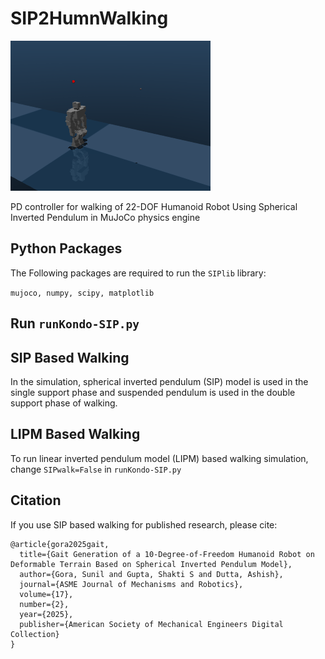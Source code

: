 # SIP2HumnWalking
![Kondo](simulation_video.gif)

PD controller for walking of 22-DOF Humanoid Robot Using Spherical Inverted Pendulum in MuJoCo physics engine

## Python Packages 
The Following packages are required to run the ```SIPlib``` library:

```mujoco, numpy, scipy, matplotlib```

## Run ```runKondo-SIP.py```

## SIP Based Walking
In the simulation, spherical inverted pendulum (SIP) model is used in the single support phase and suspended pendulum is used in the double support phase of walking.

## LIPM Based Walking
To run linear inverted pendulum model (LIPM) based walking simulation, change ```SIPwalk=False``` in ```runKondo-SIP.py```

## Citation
If you use SIP based walking for published research, please cite:

```
@article{gora2025gait,
  title={Gait Generation of a 10-Degree-of-Freedom Humanoid Robot on Deformable Terrain Based on Spherical Inverted Pendulum Model},
  author={Gora, Sunil and Gupta, Shakti S and Dutta, Ashish},
  journal={ASME Journal of Mechanisms and Robotics},
  volume={17},
  number={2},
  year={2025},
  publisher={American Society of Mechanical Engineers Digital Collection}
}
```
